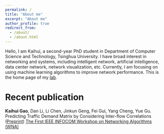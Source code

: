 ```yaml
---
permalink: /
title: "About me"
excerpt: "About me"
author_profile: true
redirect_from: 
  - /about/
  - /about.html
---
```

Hello, I am Kaihui, a second-year PhD student in Department of Computer Science and Technology, Tsinghua University. I have broad interest in networking and systems, including intelligent network, artificial intelligence, data center network, network visualization, etc. Currently, I am focusing on using machine learning algorithms to improve network performance. This is the home page of my [lab](https://nasp.cs.tsinghua.edu.cn/).


Recent publication
======
**Kaihui Gao**, Dan Li, Li Chen, Jinkun Geng, Fei Gui, Yang Cheng, Yue Gu. Predicting Traffic Demand Matrix by Considering Inter-flow Correlations ([Preprint](https://office365stanford-my.sharepoint.com/:b:/g/personal/gjk1994_stanford_edu/EdQP4mHPfK1Duq2hgnvMBcIBFiYXXQtRLsAvWSY5bdwFEg?e=a8UnT4))
[The First IEEE INFOCOM Workshop on Networking Algorithms (WNA)](https://infocom2020.ieee-infocom.org/workshop-networking-algorithms)


